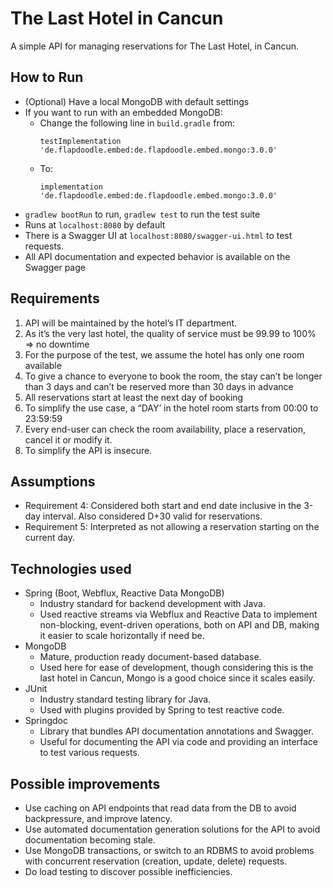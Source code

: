 # The Last Hotel in Cancun

A simple API for managing reservations for The Last Hotel, in Cancun.

## How to Run
- (Optional) Have a local MongoDB with default settings
- If you want to run with an embedded MongoDB:
    - Change the following line in `build.gradle` from:
      ```
      testImplementation 'de.flapdoodle.embed:de.flapdoodle.embed.mongo:3.0.0'
      ```
    - To:
      ```
      implementation 'de.flapdoodle.embed:de.flapdoodle.embed.mongo:3.0.0'
      ```
- `gradlew bootRun` to run, `gradlew test` to run the test suite
- Runs at `localhost:8080` by default
- There is a Swagger UI at `localhost:8080/swagger-ui.html` to test requests.
- All API documentation and expected behavior is available on the Swagger page

## Requirements
1. API will be maintained by the hotel’s IT department.
2. As it’s the very last hotel, the quality of service must be 99.99 to 100% => no downtime
3. For the purpose of the test, we assume the hotel has only one room available
4. To give a chance to everyone to book the room, the stay can’t be longer than 3 days and can’t be reserved more than 30 days in advance
5. All reservations start at least the next day of booking
6. To simplify the use case, a “DAY’ in the hotel room starts from 00:00 to 23:59:59
7. Every end-user can check the room availability, place a reservation, cancel it or modify it.
8. To simplify the API is insecure.

## Assumptions
- Requirement 4: Considered both start and end date inclusive in the 3-day interval. Also considered D+30 valid for reservations.
- Requirement 5: Interpreted as not allowing a reservation starting on the current day.

## Technologies used
- Spring (Boot, Webflux, Reactive Data MongoDB)
  - Industry standard for backend development with Java.
  - Used reactive streams via Webflux and Reactive Data to implement non-blocking, event-driven operations, both on API and DB, making it easier to scale horizontally if need be.
- MongoDB
  - Mature, production ready document-based database.
  - Used here for ease of development, though considering this is the last hotel in Cancun, Mongo is a good choice since it scales easily.
- JUnit
  - Industry standard testing library for Java.
  - Used with plugins provided by Spring to test reactive code.
- Springdoc
  - Library that bundles API documentation annotations and Swagger.
  - Useful for documenting the API via code and providing an interface to test various requests.

## Possible improvements
- Use caching on API endpoints that read data from the DB to avoid backpressure, and improve latency.
- Use automated documentation generation solutions for the API to avoid documentation becoming stale.
- Use MongoDB transactions, or switch to an RDBMS to avoid problems with concurrent reservation (creation, update, delete) requests.
- Do load testing to discover possible inefficiencies.